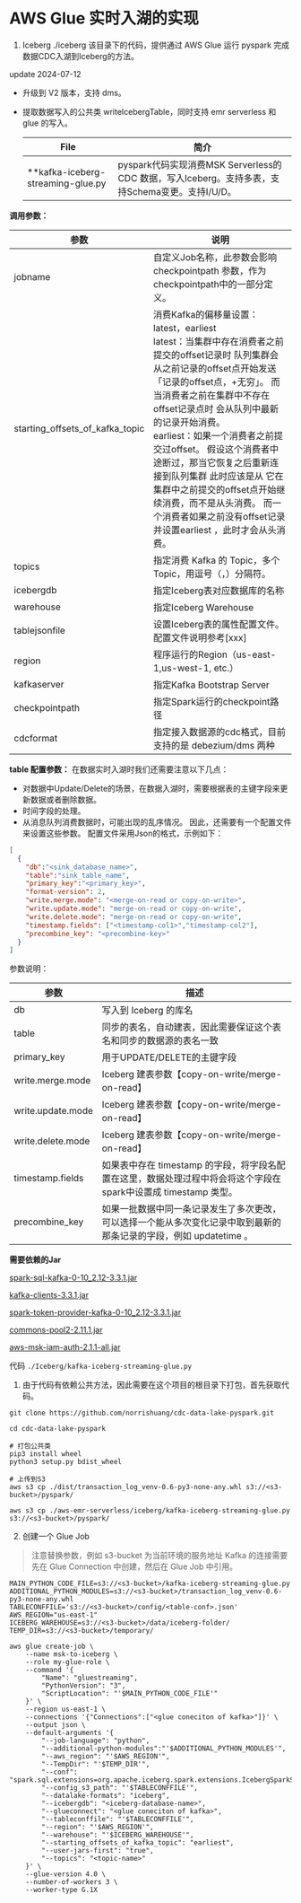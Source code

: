 # AWS Glue 实时入湖的实现



1. Iceberg
./iceberg
该目录下的代码，提供通过 AWS Glue 运行 pyspark 完成数据CDC入湖到Iceberg的方法。

update 2024-07-12 
* 升级到 V2 版本，支持 dms。
* 提取数据写入的公共类 writeIcebergTable，同时支持 emr serverless 和 glue 的写入。

   | File                              | 简介                                                         |
   |-----------------------------------| ------------------------------------------------------------ |
   | **kafka-iceberg-streaming-glue.py | pyspark代码实现消费MSK Serverless的 CDC 数据，写入Iceberg。支持多表，支持Schema变更。支持I/U/D。 |

**调用参数：**

| 参数                              | 说明                                                                                                                                                                                                                                                                                                    |
|---------------------------------|-------------------------------------------------------------------------------------------------------------------------------------------------------------------------------------------------------------------------------------------------------------------------------------------------------|
| jobname                         | 自定义Job名称，此参数会影响 checkpointpath 参数，作为checkpointpath中的一部分定义。                                                                                                                                                                                                                                            |
| starting_offsets_of_kafka_topic | 消费Kafka的偏移量设置：latest，earliest<br />latest：当集群中存在消费者之前提交的offset记录时 队列集群会从之前记录的offset点开始发送 「记录的offset点，+无穷」。 而当消费者之前在集群中不存在offset记录点时 会从队列中最新的记录开始消费。<br />earliest：如果一个消费者之前提交过offset。 假设这个消费者中途断过，那当它恢复之后重新连接到队列集群 此时应该是从 它在集群中之前提交的offset点开始继续消费，而不是从头消费。 而一个消费者如果之前没有offset记录并设置earliest ，此时才会从头消费。 |
| topics                          | 指定消费 Kafka 的 Topic，多个Topic，用逗号（，）分隔符。                                                                                                                                                                                                                                                                 |
| icebergdb                       | 指定Iceberg表对应数据库的名称                                                                                                                                                                                                                                                                                    |
| warehouse                       | 指定Iceberg Warehouse                                                                                                                                                                                                                                                                                   |
| tablejsonfile                   | 设置Iceberg表的属性配置文件。配置文件说明参考[xxx]                                                                                                                                                                                                                                                                       |
| region                          | 程序运行的Region（us-east-1,us-west-1, etc.）                                                                                                                                                                                                                                                                |
| kafkaserver                     | 指定Kafka Bootstrap Server                                                                                                                                                                                                                                                                              |
| checkpointpath                  | 指定Spark运行的checkpoint路径                                                                                                                                                                                                                                                                                |
| cdcformat                       | 指定接入数据源的cdc格式，目前支持的是 debezium/dms 两种                                                                                                                                                                                                                                                                  |


**table 配置参数：**
在数据实时入湖时我们还需要注意以下几点：
- 对数据中Update/Delete的场景，在数据入湖时，需要根据表的主键字段来更新数据或者删除数据。
- 时间字段的处理。
- 从消息队列消费数据时，可能出现的乱序情况。
  因此，还需要有一个配置文件来设置这些参数。
  配置文件采用Json的格式，示例如下：

```json
[
  {
    "db":"<sink_database_name>",
    "table":"sink_table_name",
    "primary_key":"<primary_key>",
    "format-version": 2,
    "write.merge.mode": "<merge-on-read or copy-on-write>",
    "write.update.mode": "merge-on-read or copy-on-write",
    "write.delete.mode": "merge-on-read or copy-on-write",
    "timestamp.fields": ["<timestamp-col1>","timestamp-col2"],
    "precombine_key": "<precombine-key>"
  }
]
```
参数说明：


| 参数                             | 描述                                                                                                                                                                                                                                                                                                    |
|--------------------------------|-------------------------------------------------------------------------------------------------------------------------------------------------------------------------------------------------------------------------------------------------------------------------------------------------------|
| db                             | 写入到 Iceberg 的库名|
| table | 同步的表名，自动建表，因此需要保证这个表名和同步的数据源的表名一致|
| primary_key                    | 用于UPDATE/DELETE的主键字段              |
| write.merge.mode               | Iceberg 建表参数【copy-on-write/merge-on-read】                                                                                                                                                                                                                                                                                    |
| write.update.mode              | Iceberg 建表参数【copy-on-write/merge-on-read】                                                                                                                                                                                                                                                                                  |
| write.delete.mode              | Iceberg 建表参数【copy-on-write/merge-on-read】                                                                                                                                                                                                                                                                       |
| timestamp.fields               | 如果表中存在 timestamp 的字段，将字段名配置在这里，数据处理过程中将会将这个字段在spark中设置成 timestamp 类型。                                                                                                                                                                                                    |
| precombine_key                 | 如果一批数据中同一条记录发生了多次更改，可以选择一个能从多次变化记录中取到最新的那条记录的字段，例如 updatetime 。                                                                                                                                                                                                                                                                            |


**需要依赖的Jar**

[spark-sql-kafka-0-10_2.12-3.3.1.jar](https://repo1.maven.org/maven2/org/apache/spark/spark-sql-kafka-0-10_2.12/3.3.1/spark-sql-kafka-0-10_2.12-3.3.1.jar)

[kafka-clients-3.3.1.jar](https://repo1.maven.org/maven2/org/apache/kafka/kafka-clients/3.3.1/kafka-clients-3.3.1.jar)

[spark-token-provider-kafka-0-10_2.12-3.3.1.jar](https://repo1.maven.org/maven2/org/apache/spark/spark-token-provider-kafka-0-10_2.12/3.3.1/spark-token-provider-kafka-0-10_2.12-3.3.1.jar)

[commons-pool2-2.11.1.jar](https://repo1.maven.org/maven2/org/apache/commons/commons-pool2/2.11.1/commons-pool2-2.11.1.jar)

[aws-msk-iam-auth-2.1.1-all.jar](https://repo1.maven.org/maven2/software/amazon/msk/aws-msk-iam-auth/2.1.1/aws-msk-iam-auth-2.1.1-all.jar)	  

代码 `./Iceberg/kafka-iceberg-streaming-glue.py`

1. 由于代码有依赖公共方法，因此需要在这个项目的根目录下打包，首先获取代码。
```shell
git clone https://github.com/norrishuang/cdc-data-lake-pyspark.git

cd cdc-data-lake-pyspark

# 打包公共类
pip3 install wheel 
python3 setup.py bdist_wheel

# 上传到S3
aws s3 cp ./dist/transaction_log_venv-0.6-py3-none-any.whl s3://<s3-bucket>/pyspark/

aws s3 cp ./aws-emr-serverless/iceberg/kafka-iceberg-streaming-glue.py s3://<s3-bucket>/pyspark/
```

2. 创建一个 Glue Job
> 注意替换参数，例如 s3-bucket 为当前环境的服务地址
Kafka 的连接需要先在 Glue Connection 中创建，然后在 Glue Job 中引用。

```shell
MAIN_PYTHON_CODE_FILE=s3://<s3-bucket>/kafka-iceberg-streaming-glue.py
ADDITIONAL_PYTHON_MODULES=s3://<s3-bucket>/transaction_log_venv-0.6-py3-none-any.whl
TABLECONFFILE='s3://<s3-bucket>/config/<table-conf>.json'
AWS_REGION="us-east-1"
ICEBERG_WAREHOUSE=s3://<s3-bucket>/data/iceberg-folder/
TEMP_DIR=s3://<s3-bucket>/temporary/

aws glue create-job \
    --name msk-to-iceberg \
    --role my-glue-role \
    --command '{ 
        "Name": "gluestreaming", 
        "PythonVersion": "3", 
        "ScriptLocation": "'$MAIN_PYTHON_CODE_FILE'" 
    }' \
    --region us-east-1 \
    --connections '{"Connections":["<glue coneciton of kafka>"]}' \
    --output json \
    --default-arguments '{ 
        "--job-language": "python",
        "--additional-python-modules":"'$ADDITIONAL_PYTHON_MODULES'", 
        "--aws_region": "'$AWS_REGION'", 
        "--TempDir": "'$TEMP_DIR'",
        "--conf": "spark.sql.extensions=org.apache.iceberg.spark.extensions.IcebergSparkSessionExtensions", 
        "--config_s3_path": "'$TABLECONFFILE'", 
        "--datalake-formats": "iceberg",
        "--icebergdb": "<iceberg-database-name>",
        "--glueconnect": "<glue coneciton of kafka>",
        "--tableconffile": "'$TABLECONFFILE'",
        "--region": "'$AWS_REGION'",
        "--warehouse": "'$ICEBERG_WAREHOUSE'",
        "--starting_offsets_of_kafka_topic": "earliest",
        "--user-jars-first": "true",
        "--topics": "<topic-name>"
    }' \
    --glue-version 4.0 \
    --number-of-workers 3 \
    --worker-type G.1X
```
